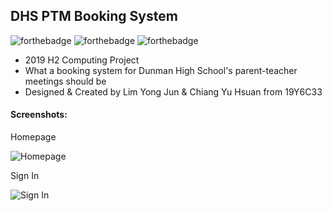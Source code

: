 ## DHS PTM Booking System
![forthebadge](https://forthebadge.com/images/badges/made-with-python.svg)
![forthebadge](https://forthebadge.com/images/badges/made-with-javascript.svg)
![forthebadge](https://forthebadge.com/images/badges/makes-people-smile.svg)



- 2019 H2 Computing Project
- What a booking system for Dunman High School's parent-teacher meetings should be
- Designed & Created by Lim Yong Jun & Chiang Yu Hsuan from 19Y6C33

#### Screenshots:

Homepage

![Homepage](https://codepen.io/YJLIM/pen/jdKgvB/image/small.png)


Sign In

![Sign In](https://codepen.io/YJLIM/pen/aXGryb/image/small.png)


